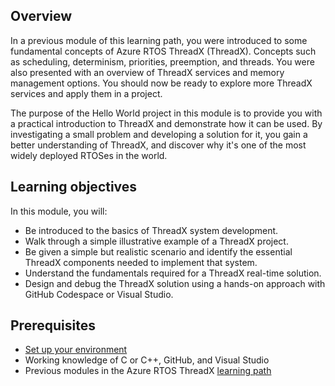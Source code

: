## Overview

In a previous module of this learning path, you were introduced to some fundamental concepts of Azure RTOS ThreadX (ThreadX). Concepts such as scheduling, determinism, priorities, preemption, and threads. You were also presented with an overview of ThreadX services and memory management options. You should now be ready to explore more ThreadX services and apply them in a project.

The purpose of the Hello World project in this module is to provide you with a practical introduction to ThreadX and demonstrate how it can be used. By investigating a small problem and developing a solution for it, you gain a better understanding of ThreadX, and discover why it's one of the most widely deployed RTOSes in the world.

## Learning objectives

In this module, you will:

- Be introduced to the basics of ThreadX system development.
- Walk through a simple illustrative example of a ThreadX project.
- Be given a simple but realistic scenario and identify the essential ThreadX components needed to implement that system.
- Understand the fundamentals required for a ThreadX real-time solution.
- Design and debug the ThreadX solution using a hands-on approach with GitHub Codespace or Visual Studio.

## Prerequisites

- [Set up your environment](/training/modules/introduction-azure-rtos/2-set-up-environment?azure-portal=true)
- Working knowledge of C or C++, GitHub, and Visual Studio
- Previous modules in the Azure RTOS ThreadX [learning path](/training/paths/azure-rtos-threadx/?azure-portal=true)
